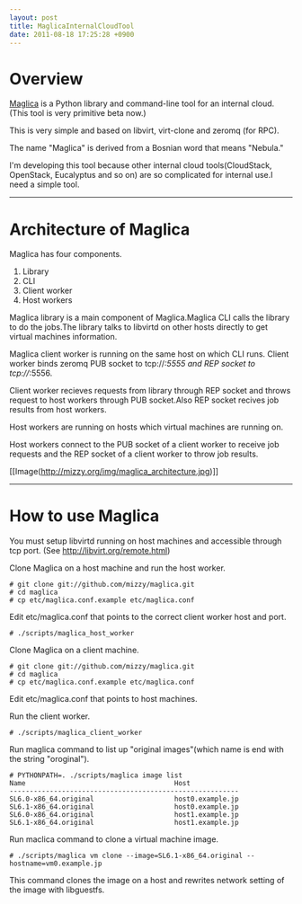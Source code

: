 ```yaml
---
layout: post
title: MaglicaInternalCloudTool
date: 2011-08-18 17:25:28 +0900
---
```



# Overview

[Maglica](https://github.com/mizzy/maglica) is a Python library and command-line tool for an internal cloud. (This tool is very primitive beta now.)

This is very simple and based on libvirt, virt-clone and zeromq (for RPC).

The name "Maglica" is derived from a Bosnian word that means "Nebula."

I'm developing this tool because other internal cloud tools(CloudStack, OpenStack, Eucalyptus and so on) are so complicated for internal use.I need a simple tool.

----

# Architecture of Maglica

Maglica has four components.

1. Library
1. CLI 
1. Client worker
1. Host workers

Maglica library is a main component of Maglica.Maglica CLI calls the library
to do the jobs.The library talks to libvirtd on other hosts directly to get
virtual machines information.

Maglica client worker is running on the same host on which CLI runs.
Client worker binds zeromq PUB socket to tcp://*:5555 and REP socket
to tcp://*:5556.

Client worker recieves requests from library through REP socket and throws
request to host workers through PUB socket.Also REP socket recives job results
from host workers.

Host workers are running on hosts which virtual machines are running on.

Host workers connect to the PUB socket of a client worker to receive job
requests and the REP socket of a client worker to throw job results.

[[Image(http://mizzy.org/img/maglica_architecture.jpg)]]

----
# How to use Maglica

You must setup libvirtd running on host machines and accessible through
tcp port. (See http://libvirt.org/remote.html)

Clone Maglica on a host machine and run the host worker.

	
	# git clone git://github.com/mizzy/maglica.git
	# cd maglica
	# cp etc/maglica.conf.example etc/maglica.conf
	

Edit etc/maglica.conf that points to the correct client worker host and port.

	
	# ./scripts/maglica_host_worker
	

Clone Maglica on a client machine.

	
	# git clone git://github.com/mizzy/maglica.git
	# cd maglica
	# cp etc/maglica.conf.example etc/maglica.conf
	

Edit etc/maglica.conf that points to host machines.

Run the client worker.

	
	# ./scripts/maglica_client_worker
	

Run maglica command to list up "original images"(which name is end with
the string "oroginal").

	
	# PYTHONPATH=. ./scripts/maglica image list
	Name                                     Host
	---------------------------------------------------------
	SL6.0-x86_64.original                    host0.example.jp  
	SL6.1-x86_64.original                    host0.example.jp  
	SL6.0-x86_64.original                    host1.example.jp  
	SL6.1-x86_64.original                    host1.example.jp  
	

Run maclica command to clone a virtual machine image.

	
	# ./scripts/maglica vm clone --image=SL6.1-x86_64.original --hostname=vm0.example.jp
	

This command clones the image on a host and rewrites network setting of the image with libguestfs.
